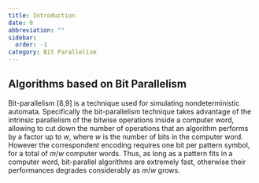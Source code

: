 ```yaml
---
title: Introduction
date: 0
abbreviation: ""
sidebar:
  order: -1
category: Bit Parallelism
---
```


## Algorithms based on Bit Parallelism

Bit-parallelism [8,9] is a technique used for simulating nondeterministic automata. Specifically the bit-parallelism technique takes advantage of the intrinsic parallelism of the bitwise operations inside a computer word, allowing to cut down the number of operations that an algorithm performs by a factor up to $w$,
where $w$ is the number of bits in the computer word. However the correspondent encoding requires one bit per pattern symbol, for a total of $m/w$ computer words. Thus, as long as a pattern fits in a computer word, bit-parallel algorithms are extremely fast, otherwise their performances degrades considerably as $m/w$
grows.
